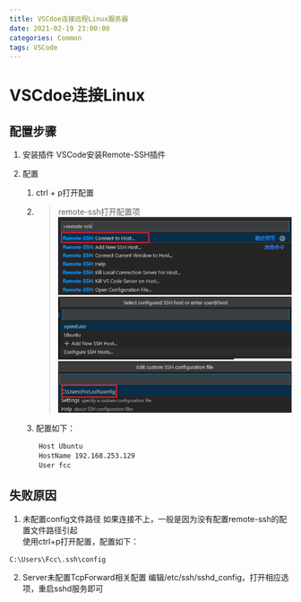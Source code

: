 ```yaml
---
title: VSCdoe连接远程Linux服务器
date: 2021-02-19 23:00:00
categories: Common
tags: VSCode
---
```


# VSCdoe连接Linux
## 配置步骤
1. 安装插件
VSCode安装Remote-SSH插件

2. 配置
    1. ctrl + p打开配置
    2. >remote-ssh打开配置项
    ![P1](_posts/_images/Common/VSCode/2021-02-20-Remote-SSH-P1.png)
    ![P2](_posts/_images/Common/VSCode/2021-02-20-Remote-SSH-P2.png)
    ![P3](_posts/_images/Common/VSCode/2021-02-20-Remote-SSH-P3.png)
    1. 配置如下：
    ```bash
        Host Ubuntu
        HostName 192.168.253.129
        User fcc  
    ```

<!-- more -->

## 失败原因
1. 未配置config文件路径
如果连接不上，一般是因为没有配置remote-ssh的配置文件路径引起  
使用ctrl+p打开配置，配置如下：
```bash
C:\Users\Fcc\.ssh\config
```

2. Server未配置TcpForward相关配置
编辑/etc/ssh/sshd_config，打开相应选项，重启sshd服务即可


